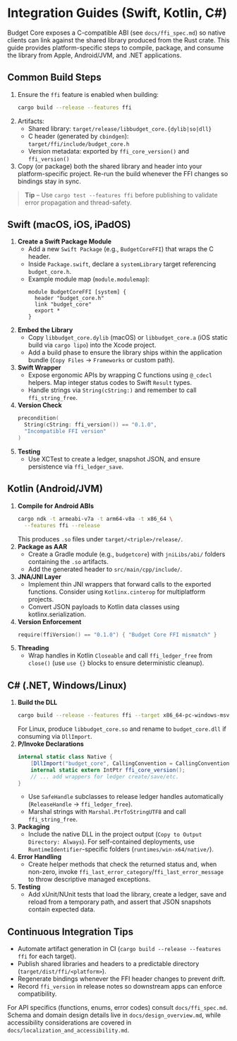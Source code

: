 # Integration Guides (Swift, Kotlin, C#)

Budget Core exposes a C-compatible ABI (see `docs/ffi_spec.md`) so native clients can link against the shared library produced from the Rust crate. This guide provides platform-specific steps to compile, package, and consume the library from Apple, Android/JVM, and .NET applications.

## Common Build Steps

1. Ensure the `ffi` feature is enabled when building:
   ```sh
   cargo build --release --features ffi
   ```
2. Artifacts:
   - Shared library: `target/release/libbudget_core.{dylib|so|dll}`
   - C header (generated by `cbindgen`): `target/ffi/include/budget_core.h`
   - Version metadata: exported by `ffi_core_version()` and `ffi_version()`
3. Copy (or package) both the shared library and header into your platform-specific project. Re-run the build whenever the FFI changes so bindings stay in sync.

> **Tip** – Use `cargo test --features ffi` before publishing to validate error propagation and thread-safety.

## Swift (macOS, iOS, iPadOS)

1. **Create a Swift Package Module**
   - Add a new `Swift Package` (e.g., `BudgetCoreFFI`) that wraps the C header.
   - Inside `Package.swift`, declare a `systemLibrary` target referencing `budget_core.h`.
   - Example module map (`module.modulemap`):
     ```text
     module BudgetCoreFFI [system] {
       header "budget_core.h"
       link "budget_core"
       export *
     }
     ```
2. **Embed the Library**
   - Copy `libbudget_core.dylib` (macOS) or `libbudget_core.a` (iOS static build via `cargo lipo`) into the Xcode project.
   - Add a build phase to ensure the library ships within the application bundle (`Copy Files` → `Frameworks` or custom path).
3. **Swift Wrapper**
   - Expose ergonomic APIs by wrapping C functions using `@_cdecl` helpers. Map integer status codes to Swift `Result` types.
   - Handle strings via `String(cString:)` and remember to call `ffi_string_free`.
4. **Version Check**
   ```swift
   precondition(
     String(cString: ffi_version()) == "0.1.0",
     "Incompatible FFI version"
   )
   ```
5. **Testing**
   - Use XCTest to create a ledger, snapshot JSON, and ensure persistence via `ffi_ledger_save`.

## Kotlin (Android/JVM)

1. **Compile for Android ABIs**
   ```sh
   cargo ndk -t armeabi-v7a -t arm64-v8a -t x86_64 \
     --features ffi --release
   ```
   This produces `.so` files under `target/<triple>/release/`.
2. **Package as AAR**
   - Create a Gradle module (e.g., `budgetcore`) with `jniLibs/abi/` folders containing the `.so` artifacts.
   - Add the generated header to `src/main/cpp/include/`.
3. **JNA/JNI Layer**
   - Implement thin JNI wrappers that forward calls to the exported functions. Consider using `Kotlinx.cinterop` for multiplatform projects.
   - Convert JSON payloads to Kotlin data classes using kotlinx.serialization.
4. **Version Enforcement**
   ```kotlin
   require(ffiVersion() == "0.1.0") { "Budget Core FFI mismatch" }
   ```
5. **Threading**
   - Wrap handles in Kotlin `Closeable` and call `ffi_ledger_free` from `close()` (use `use {}` blocks to ensure deterministic cleanup).

## C# (.NET, Windows/Linux)

1. **Build the DLL**
   ```sh
   cargo build --release --features ffi --target x86_64-pc-windows-msvc
   ```
   For Linux, produce `libbudget_core.so` and rename to `budget_core.dll` if consuming via `DllImport`.
2. **P/Invoke Declarations**
   ```csharp
   internal static class Native {
       [DllImport("budget_core", CallingConvention = CallingConvention.Cdecl)]
       internal static extern IntPtr ffi_core_version();
       // ... add wrappers for ledger create/save/etc.
   }
   ```
   - Use `SafeHandle` subclasses to release ledger handles automatically (`ReleaseHandle` → `ffi_ledger_free`).
   - Marshal strings with `Marshal.PtrToStringUTF8` and call `ffi_string_free`.
3. **Packaging**
   - Include the native DLL in the project output (`Copy to Output Directory: Always`). For self-contained deployments, use `RuntimeIdentifier`-specific folders (`runtimes/win-x64/native/`).
4. **Error Handling**
   - Create helper methods that check the returned status and, when non-zero, invoke `ffi_last_error_category`/`ffi_last_error_message` to throw descriptive managed exceptions.
5. **Testing**
   - Add xUnit/NUnit tests that load the library, create a ledger, save and reload from a temporary path, and assert that JSON snapshots contain expected data.

## Continuous Integration Tips

- Automate artifact generation in CI (`cargo build --release --features ffi` for each target).
- Publish shared libraries and headers to a predictable directory (`target/dist/ffi/<platform>`).
- Regenerate bindings whenever the FFI header changes to prevent drift.
- Record `ffi_version` in release notes so downstream apps can enforce compatibility.

For API specifics (functions, enums, error codes) consult `docs/ffi_spec.md`. Schema and domain design details live in `docs/design_overview.md`, while accessibility considerations are covered in `docs/localization_and_accessibility.md`.

